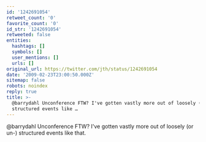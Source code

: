 ```yaml
---
id: '1242691054'
retweet_count: '0'
favorite_count: '0'
id_str: '1242691054'
retweeted: false
entities:
  hashtags: []
  symbols: []
  user_mentions: []
  urls: []
original_url: https://twitter.com/jth/status/1242691054
date: '2009-02-23T23:00:50.000Z'
sitemap: false
robots: noindex
reply: true
title: >-
  @barrydahl Unconference FTW? I've gotten vastly more out of loosely (or un-)
  structured events like …
---
```


@barrydahl Unconference FTW? I've gotten vastly more out of loosely (or un-) structured events like that.